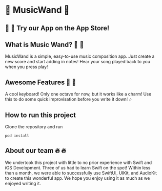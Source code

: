 # :musical_note: MusicWand :musical_note:

## :loudspeaker: :loudspeaker: Try our App on the App Store!

## What is Music Wand? :musical_score: :mage:
MusicWand is a simple, easy-to-use music composition app. Just create a new score and start adding in notes! Hear your song played back to you when you press play!

## Awesome Features :musical_keyboard: :musical_score:
A cool keyboard! Only one octave for now, but it works like a charm! Use this to do some quick improvisation before you write it down! :notes: 

## How to run this project

Clone the repository and run
```
pod install
```

## About our team :fire: :fire:

We undertook this project with little to no prior experience with Swift and iOS Development. Three of us had to learn Swift on the spot! Within less than a month, we were able to successfully use SwiftUI, UIKit, and AudioKit to create this wonderful app. We hope you enjoy using it as much as we enjoyed writing it. 
